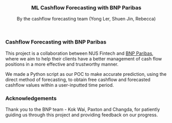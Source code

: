 <p align="center">
  <h3 align="center">ML Cashflow Forecasting with BNP Paribas</h3>
  <p align="center">
  By the cashflow forecasting team (Yong Ler, Shuen Jin, Rebecca)
  </p>
  <br />
</p>



<!-- ABOUT THE PROJECT -->
<h3 align="left">Cashflow Forecasting with BNP Paribas</h3>

This project is a collaboration between NUS Fintech and [BNP Paribas](https://www.bnpparibas.com.sg/en/), where we aim to help their clients have a better management of cash flow positions in a more effective and trustworthy manner.

We made a Python script as our POC to make accurate prediction, using the direct method of forecasting, to obtain free cashflow and forecasted cashflow values within a user-inputted time period. 


<!-- ACKNOWLEDGEMENTS -->
<h3 align="left">Acknowledgements</h3>
Thank you to the BNP team - Kok Wai, Paxton and Changda, for patiently guiding us through this project and providing feedback on our progress. 
